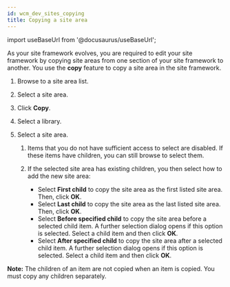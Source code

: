 ```yaml
---
id: wcm_dev_sites_copying
title: Copying a site area
---
```

import useBaseUrl from '@docusaurus/useBaseUrl';



As your site framework evolves, you are required to edit your site framework by copying site areas from one section of your site framework to another. You use the **copy** feature to copy a site area in the site framework.

1.  Browse to a site area list.

2.  Select a site area.

3.  Click **Copy**.

4.  Select a library.

5.  Select a site area.

    1.  Items that you do not have sufficient access to select are disabled. If these items have children, you can still browse to select them.

    2.  If the selected site area has existing children, you then select how to add the new site area:

        -   Select **First child** to copy the site area as the first listed site area. Then, click **OK**.
        -   Select **Last child** to copy the site area as the last listed site area. Then, click **OK**.
        -   Select **Before specified child** to copy the site area before a selected child item. A further selection dialog opens if this option is selected. Select a child item and then click **OK**.
        -   Select **After specified child** to copy the site area after a selected child item. A further selection dialog opens if this option is selected. Select a child item and then click **OK**.

**Note:** The children of an item are not copied when an item is copied. You must copy any children separately.

